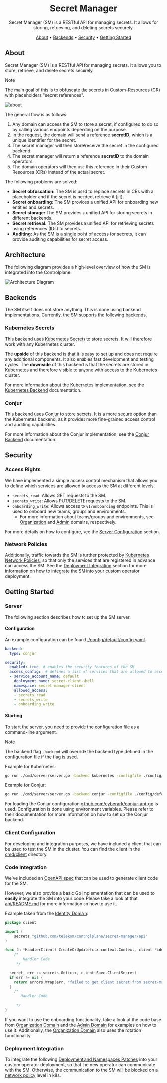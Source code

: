 <!--
Copyright 2025 Deutsche Telekom IT GmbH

SPDX-License-Identifier: Apache-2.0
-->

<p align="center">
  <h1 align="center">Secret Manager</h1>
</p>

<p align="center">
  Secret Manager (SM) is a RESTful API for managing secrets. It allows for storing, retrieving, and deleting secrets securely.
</p>

<p align="center">
  <a href="#about">About</a> •
  <a href="#backends">Backends</a> •
  <a href="#security">Security</a> •
  <a href="#getting-started">Getting Started</a>
</p>

## About

Secret Manager (SM) is a RESTful API for managing secrets. It allows you to store, retrieve, and delete secrets securely. 

> [!NOTE]
> The main goal of this is to obfuscate the secrets in Custom-Resources (CR) with placeholders "secret references".


![about](docs/about.drawio.svg)

The general flow is as follows:
1. Any domain can access the SM to store a secret, if configured to do so by calling various endpoints depending on the purpose.
2. In the request, the domain will send a reference **secretID**, which is a unique identifier for the secret.
3. The secret manager will then store/receive the secret in the configured backend.
4. The secret manager will return a reference **secretID** to the domain operators.
5. The domain operators will then use this reference in their Custom-Resources (CRs) instead of the actual secret.


The following problems are solved:

* **Secret obfuscation:** The SM is used to replace secrets in CRs with a placeholder and if the secret is needed, retrieve it (jit).
* **Secret onboarding:** The SM provides a unified API for onboarding new entities and secrets.
* **Secret storage:** The SM provides a unified API for storing secrets in different backends.
* **Secret retrieval:** The SM provides a unified API for retrieving secrets using references (IDs) to secrets.
* **Auditing:** As the SM is a single point of access for secrets, it can provide auditing capabilities for secret access.

## Architecture

The following diagram provides a high-level overview of how the SM is integrated into the Controlplane.

![Architecture Diagram](docs/overview.drawio.svg)


## Backends

The SM itself does not store anything. This is done using backend implementations.
Currently, the SM supports the following backends.

### Kubernetes Secrets

This backend uses [Kubernetes Secrets](https://kubernetes.io/docs/concepts/configuration/secret/) to store secrets. 
It will therefore work with any Kubernetes cluster. 

The **upside** of this backend is that it is easy to set up and does not require any additional components. It also enables fast development and testing cycles.
The **downside** of this backend is that the secrets are stored in Kubernetes and therefore visible to anyone with access to the Kubernetes cluster.

For more information about the Kubernetes implementation, see the [Kubernetes Backend](./pkg/backend/kubernetes/README.md) documentation.

### Conjur

This backend uses [Conjur](https://www.conjur.org/) to store secrets. 
It is a more secure option than the Kubernetes backend, as it provides more fine-grained access control and auditing capabilities.

For more information about the Conjur implementation, see the [Conjur Backend](./pkg/backend/conjur/README.md) documentation.

## Security

### Access Rights

We have implemented a simple access control mechanism that allows you to define which services are allowed to access the SM at different levels.

* `secrets_read`: Allows GET requests to the SM.
* `secrets_write`: Allows PUT/DELETE requests to the SM.
* `onboarding_write`: Allows access to `v1/onboarding` endpoints. This is used to onboard new teams, groups and environments.
  * For more information about teams/groups and environments, see [Organization](../organization/README.md) and [Admin](../admin/README.md) domains, respectively.

For more details on how to configure, see the [Server Configuration](#server-configuration) section.

### Network Policies

Additionally, traffic towards the SM is further protected by [Kubernetes Network Policies](https://kubernetes.io/docs/concepts/services-networking/network-policies/),
so that only the services that are registered in advance can access the SM.
See the [Deployment Integration](#deployment-integration) section for more information on how to integrate the SM into your custom operator deployment.

## Getting Started

### Server

The following section describes how to set up the SM server.

#### Configuration
An example configuration can be found [./config/default/config.yaml](./config/default/config.yaml).

```yaml
backend:
  type: conjur

security:
  enabled: true  # enables the security features of the SM
  access_config:  # defines a list of services that are allowed to access the SM
  - service_account_name: default
    deployment_name: secret-client-shell
    namespace: secret-manager-client
    allowed_access: 
    - secrets_read
    - secrets_write
    - onboarding_write
```

#### Starting
To start the server, you need to provide the configuration file as a command-line argument.

> [!NOTE]
> The backend flag `-backend` will override the backend type defined in the configuration file if the flag is used.

Example for Kubernetes:

```bash
go run ./cmd/server/server.go -backend kubernetes -configfile ./config/default/config.yaml
```

Example for Conjur:

```bash
go run ./cmd/server/server.go -backend conjur -configfile ./config/default/config.yaml
```

For loading the Conjur configuration [github.com/cyberark/conjur-api-go](https://github.com/cyberark/conjur-api-go) is used. 
Configuration is done using environment variables. Please refer to their documentation for more information on how to set up the Conjur backend.

### Client Configuration

For developing and integration purposes, we have included a client that can be used to test the SM in the cluster.
You can find the client in the [cmd/client](./cmd/client) directory.

### Code Integration
We've included an [OpenAPI spec](./api/openapi.yaml) that can be used to generate client code for the SM.

However, we also provide a basic Go implementation that can be used to **easily** integrate the SM into your code.
Please take a look at that [api/README.md](./api/README.md) for more information on how to use it. 


Example taken from the [Identity Domain](../identity):

```go
package client

import (
	secrets "github.com/telekom/controlplane/secret-manager/api"
)

func (h *HandlerClient) CreateOrUpdate(ctx context.Context, client *identityv1.Client) (err error) {
	/*
	    Handler Code
	 */

  secret, err := secrets.Get(ctx, client.Spec.ClientSecret)
  if err != nil {
    return errors.Wrap(err, "failed to get client secret from secret-manager")
  }
    /*
       Handler Code
        
     */
}
```

If you want to use the onboarding functionality, take a look at the code base from [Organization Domain](../organization/README.md) and the [Admin Domain](../admin/README.md) for examples on how to use it.
Additionally, the [Organization Domain](../organization/README.md) also uses the rotation functionality.

### Deployment Integration
To integrate the following [Deployment and Namespaces Patches](./config/patches) into your custom operator deployment, so that the new operator can communicate with the SM.
Otherwise, the communication to the SM will be blocked on a [network policy](https://kubernetes.io/docs/concepts/services-networking/network-policies/) level in k8s. 

